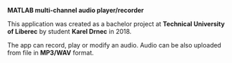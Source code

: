 **MATLAB multi-channel audio player/recorder**

This application was created as a bachelor project at **Technical University of Liberec** by student **Karel Drnec** in 2018.

The app can record, play or modify an audio.
Audio can be also uploaded from file in **MP3/WAV** format.
